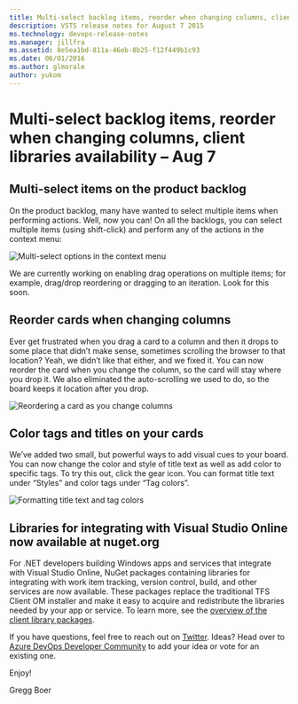 ```yaml
---
title: Multi-select backlog items, reorder when changing columns, client libraries availability – Aug 7
description: VSTS release notes for August 7 2015
ms.technology: devops-release-notes
ms.manager: jillfra
ms.assetid: 8e5ea1bd-811a-46eb-8b25-f12f449b1c93
ms.date: 06/01/2016
ms.author: glmorale
author: yukom
---
```


# Multi-select backlog items, reorder when changing columns, client libraries availability – Aug 7

## Multi-select items on the product backlog

On the product backlog, many have wanted to select multiple items when performing actions. Well, now you can! On all the backlogs, you can select multiple items (using shift-click) and perform any of the actions in the context menu:

![Multi-select options in the context menu](media/8_7_01.png)

We are currently working on enabling drag operations on multiple items; for example, drag/drop reordering or dragging to an iteration. Look for this soon.

## Reorder cards when changing columns

Ever get frustrated when you drag a card to a column and then it drops to some place that didn’t make sense, sometimes scrolling the browser to that location? Yeah, we didn’t like that either, and we fixed it. You can now reorder the card when you change the column, so the card will stay where you drop it. We also eliminated the auto-scrolling we used to do, so the board keeps it location after you drop.

![Reordering a card as you change columns](media/8_7_02.gif)

## Color tags and titles on your cards

We’ve added two small, but powerful ways to add visual cues to your board. You can now change the color and style of title text as well as add color to specific tags. To try this out, click the gear icon. You can format title text under “Styles” and color tags under “Tag colors”.

![Formatting title text and tag colors](media/8_7_03.png)

## Libraries for integrating with Visual Studio Online now available at nuget.org

For .NET developers building Windows apps and services that integrate with Visual Studio Online, NuGet packages containing libraries for integrating with work item tracking, version control, build, and other services are now available. These packages replace the traditional TFS Client OM installer and make it easy to acquire and redistribute the libraries needed by your app or service. To learn more, see the [overview of the client library packages](/azure/devops/integrate/concepts/dotnet-client-libraries).

If you have questions, feel free to reach out on [Twitter](https://twitter.com/AzureDevOps). Ideas? Head over to [Azure DevOps Developer Community](https://developercommunity.visualstudio.com/spaces/21/index.html) to add your idea or vote for an existing one.

Enjoy!

Gregg Boer